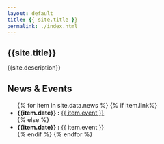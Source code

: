 ```yaml
---
layout: default
title: {{ site.title }}
permalink: ./index.html 
---
```




<div class="hero-banner ">
    <div class="hero-overlay">
        <h1 style="    font-size: 1.4em;">{{site.title}}</h1>
        <p>{{site.description}} </p>
    </div>
</div>

<section class="news">
    <h2>News & Events</h2>
    <ul>
        {% for item in site.data.news %}
            {% if item.link%}
            <li><strong>{{item.date}} : </strong> <a href="{{item.link}}"> {{ item.event }}</a></li>
            {% else %}
            <li><strong>{{item.date}} : </strong> {{ item.event }}</li>
            {% endif %}
        {% endfor %}
    </ul>
</section>
<!-- {% assign page = "index" %} -->